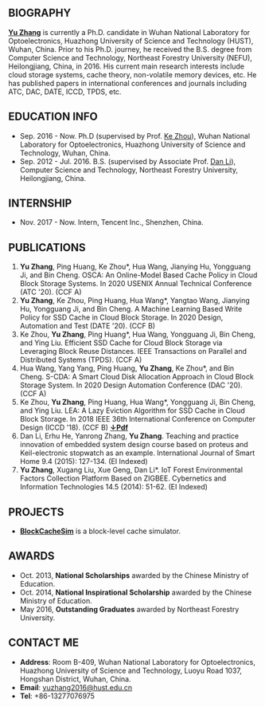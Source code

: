 ## BIOGRAPHY
**[Yu Zhang](https://github.com/zhangyu-hust)** is currently a Ph.D. candidate in Wuhan National Laboratory for Optoelectronics, Huazhong University of Science and Technology (HUST), Wuhan, China. Prior to his Ph.D. journey, he received the B.S. degree from Computer Science and Technology, Northeast Forestry University (NEFU), Heilongjiang, China, in 2016. His current main research interests include cloud storage systems, cache theory, non-volatile memory devices, etc. He has published papers in international conferences and journals including ATC, DAC, DATE, ICCD, TPDS, etc.

## EDUCATION INFO
- Sep. 2016 - Now. Ph.D (supervised by Prof. [Ke Zhou](http://faculty.hust.edu.cn/zhouke2/zh_CN/index.htm)), Wuhan National Laboratory for Optoelectronics, Huazhong University of Science and Technology, Wuhan, China.
- Sep. 2012 - Jul. 2016. B.S. (supervised by Associate Prof. [Dan Li](https://icec.nefu.edu.cn/info/1023/1576.htm)), Computer Science and Technology, Northeast Forestry University, Heilongjiang, China.

## INTERNSHIP
- Nov. 2017 - Now. Intern, Tencent Inc., Shenzhen, China.

## PUBLICATIONS
<ol>

<li><strong>Yu Zhang</strong>, Ping Huang, Ke Zhou*, Hua Wang, Jianying Hu, Yongguang Ji, and Bin Cheng. OSCA: An Online-Model Based Cache Policy in Cloud Block Storage Systems. In 2020 USENIX Annual Technical Conference (ATC '20). (CCF A)</li>

<li><strong>Yu Zhang</strong>, Ke Zhou, Ping Huang, Hua Wang*, Yangtao Wang, Jianying Hu, Yongguang Ji, and Bin Cheng. A Machine Learning Based Write Policy for SSD Cache in Cloud Block Storage. In 2020 Design, Automation and Test (DATE '20). (CCF B) </li>

<li>Ke Zhou, <strong>Yu Zhang</strong>, Ping Huang*, Hua Wang, Yongguang Ji, Bin Cheng, and Ying Liu. Efficient SSD Cache for Cloud Block Storage via Leveraging Block Reuse Distances. IEEE Transactions on Parallel and Distributed Systems (TPDS). (CCF A)</li>

<li>Hua Wang, Yang Yang, Ping Huang, <strong>Yu Zhang</strong>, Ke Zhou*, and Bin Cheng. S-CDA: A Smart Cloud Disk Allocation Approach in Cloud Block Storage System. In 2020 Design Automation Conference (DAC '20). (CCF A)</li>

<li>Ke Zhou, <strong>Yu Zhang</strong>, Ping Huang, Hua Wang*, Yongguang Ji, Bin Cheng, and Ying Liu. LEA: A Lazy Eviction Algorithm for SSD Cache in Cloud Block Storage. In 2018 IEEE 36th International Conference on Computer Design (ICCD '18). (CCF B) <a href="https://ieeexplore.ieee.org/stamp/stamp.jsp?arnumber=8615741"><strong>↓Pdf</strong></a></li>

<li>Dan Li, Erhu He, Yanrong Zhang, <strong>Yu Zhang</strong>. Teaching and practice innovation of embedded system design course based on proteus and Keil-electronic stopwatch as an example. International Journal of Smart Home 9.4 (2015): 127-134. (EI Indexed)</li>

<li><strong>Yu Zhang</strong>, Xugang Liu, Xue Geng, Dan Li*. IoT Forest Environmental Factors Collection Platform Based on ZIGBEE. Cybernetics and Information Technologies 14.5 (2014): 51-62. (EI Indexed)</li>
</ol>

<!--
1. **Yu Zhang**, Ping Huang, Ke Zhou*, Hua Wang, Jianying Hu, Yongguang Ji, and Bin Cheng. OSCA: An Online-Model Based Cache Policy in Cloud Block Storage Systems. In 2020 USENIX Annual Technical Conference (ATC '20). (CCF A)
2. **Yu Zhang**, Ke Zhou, Ping Huang, Hua Wang*, Yangtao Wang, Jianying Hu, Yongguang Ji, and Bin Cheng. A Machine Learning Based Write Policy for SSD Cache in Cloud Block Storage. In 2020 Design, Automation and Test (DATE '20). (CCF B)       
3. Ke Zhou, **Yu Zhang**, Ping Huang*, Hua Wang, Yongguang Ji, Bin Cheng, and Ying Liu. Efficient SSD Cache for Cloud Block Storage via Leveraging Block Reuse Distances. IEEE Transactions on Parallel and Distributed Systems (TPDS). (CCF A)
4. Hua Wang, Yang Yang, Ping Huang, **Yu Zhang**, Ke Zhou*, and Bin Cheng. S-CDA: A Smart Cloud Disk Allocation Approach in Cloud Block Storage System. In 2020 Design Automation Conference (DAC '20). (CCF A)
5. Ke Zhou, **Yu Zhang**, Ping Huang, Hua Wang*, Yongguang Ji, Bin Cheng, and Ying Liu. LEA: A Lazy Eviction Algorithm for SSD Cache in Cloud Block Storage. In 2018 IEEE 36th International Conference on Computer Design (ICCD '18). (CCF B) **[Link](https://ieeexplore.ieee.org/stamp/stamp.jsp?arnumber=8615741)**
6. Dan Li, Erhu He, Yanrong Zhang, **Yu Zhang**. Teaching and practice innovation of embedded system design course based on proteus and Keil-electronic stopwatch as an example. International Journal of Smart Home 9.4 (2015): 127-134. (EI Indexed)
7. **Yu Zhang**, Xugang Liu, Xue Geng, Dan Li*. IoT Forest Environmental Factors Collection Platform Based on ZIGBEE. Cybernetics and Information Technologies 14.5 (2014): 51-62. (EI Indexed)
-->

## PROJECTS
- **[BlockCacheSim](https://github.com/zydirtyfish/BlockCacheSim)** is a block-level cache simulator.

## AWARDS
- Oct. 2013, **National Scholarships** awarded by the Chinese Ministry of Education.
- Oct. 2014, **National Inspirational Scholarship** awarded by the Chinese Ministry of Education.
- May  2016, **Outstanding Graduates** awarded by Northeast Forestry University.

## CONTACT ME
- **Address**: Room B-409, Wuhan National Laboratory for Optoelectronics, Huazhong University of Science and Technology, Luoyu Road 1037, Hongshan District, Wuhan, China.
- **Email**: yuzhang2016@hust.edu.cn
- **Tel**: +86-13277076975
